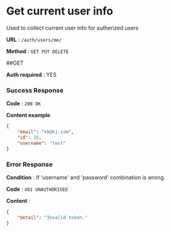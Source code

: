 # Get current user info

Used to collect current user info for autherized users

**URL** : `/auth/users/me/`

**Method** : `GET PUT DELETE`

##GET

**Auth required** : YES


### Success Response

**Code** : `200 OK`

**Content example**

```json
{
    "email": "kk@kj.com",
    "id": 16,
    "username": "test"
}
```

### Error Response

**Condition** : If 'username' and 'password' combination is wrong.

**Code** : `401 UNAUTHORISED`

**Content** :

```json
{
    "detail": "Invalid token."
}
```




